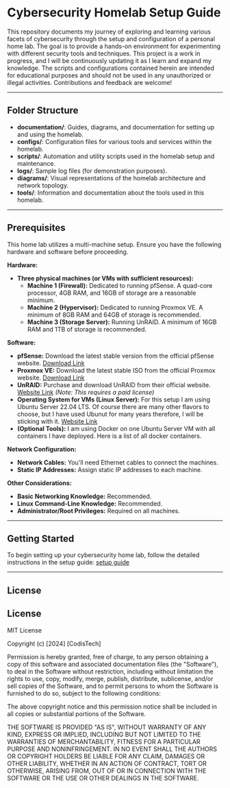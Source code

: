 # Cybersecurity Homelab Setup Guide

This repository documents my journey of exploring and learning various facets of cybersecurity through the setup and configuration of a personal home lab. The goal is to provide a hands-on environment for experimenting with different security tools and techniques. This project is a work in progress, and I will be continuously updating it as I learn and expand my knowledge. The scripts and configurations contained herein are intended for educational purposes and should not be used in any unauthorized or illegal activities. Contributions and feedback are welcome!

---

## Folder Structure

- **documentation/**: Guides, diagrams, and documentation for setting up and using the homelab.
- **configs/**: Configuration files for various tools and services within the homelab.
- **scripts/**: Automation and utility scripts used in the homelab setup and maintenance.
- **logs/**: Sample log files (for demonstration purposes).
- **diagrams/**: Visual representations of the homelab architecture and network topology.
- **tools/**: Information and documentation about the tools used in this homelab.

---

## Prerequisites

This home lab utilizes a multi-machine setup. Ensure you have the following hardware and software before proceeding.

**Hardware:**

* **Three physical machines (or VMs with sufficient resources):**
    * **Machine 1 (Firewall):** Dedicated to running pfSense.  A quad-core processor, 4GB RAM, and 16GB of storage are a reasonable minimum.
    * **Machine 2 (Hypervisor):** Dedicated to running Proxmox VE.  A minimum of 8GB RAM and 64GB of storage is recommended.
    * **Machine 3 (Storage Server):** Running UnRAID. A minimum of 16GB RAM and 1TB of storage is recommended.

**Software:**

* **pfSense:** Download the latest stable version from the official pfSense website. [Download Link](https://www.pfsense.org/download/)
* **Proxmox VE:** Download the latest stable ISO from the official Proxmox website. [Download Link](https://www.proxmox.com/en/downloads)
* **UnRAID:** Purchase and download UnRAID from their official website. [Website Link](https://unraid.net/) *(Note: This requires a paid license)*
* **Operating System for VMs (Linux Server):** For this setup I am using Ubuntu Server 22.04 LTS.  Of course there are many other flavors to choose, but I have used Ubunut for many years therefore, I will be sticking with it. [Website Link](https://ubuntu.com/download/server)
* **(Optional Tools):** I am using Docker on one Ubuntu Server VM with all containers I have deployed.  Here is a list of all docker containers.

**Network Configuration:**

* **Network Cables:**  You'll need Ethernet cables to connect the machines.
* **Static IP Addresses:** Assign static IP addresses to each machine.

**Other Considerations:**

* **Basic Networking Knowledge:** Recommended.
* **Linux Command-Line Knowledge:** Recommended.
* **Administrator/Root Privileges:** Required on all machines.

---

## Getting Started

To begin setting up your cybersecurity home lab, follow the detailed instructions in the setup guide: [setup guide](documentation/setup-guide.md)

---

## License

## License

MIT License

Copyright (c) [2024] [CodisTech]

Permission is hereby granted, free of charge, to any person obtaining a copy
of this software and associated documentation files (the "Software"), to deal
in the Software without restriction, including without limitation the rights
to use, copy, modify, merge, publish, distribute, sublicense, and/or sell
copies of the Software, and to permit persons to whom the Software is
furnished to do so, subject to the following conditions:

The above copyright notice and this permission notice shall be included in all
copies or substantial portions of the Software.

THE SOFTWARE IS PROVIDED "AS IS", WITHOUT WARRANTY OF ANY KIND, EXPRESS OR
IMPLIED, INCLUDING BUT NOT LIMITED TO THE WARRANTIES OF MERCHANTABILITY,
FITNESS FOR A PARTICULAR PURPOSE AND NONINFRINGEMENT. IN NO EVENT SHALL THE
AUTHORS OR COPYRIGHT HOLDERS BE LIABLE FOR ANY CLAIM, DAMAGES OR OTHER
LIABILITY, WHETHER IN AN ACTION OF CONTRACT, TORT OR OTHERWISE, ARISING FROM,
OUT OF OR IN CONNECTION WITH THE SOFTWARE OR THE USE OR OTHER DEALINGS IN THE
SOFTWARE.

